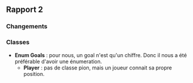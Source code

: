 Rapport 2
-------------------
### Changements


###  Classes
- **Enum Goals** : pour nous, un goal n'est qu'un chiffre. Donc il nous a été préférable d'avoir une énumeration.
  - **Player** : pas de classe pion, mais un joueur connait sa propre position. 





